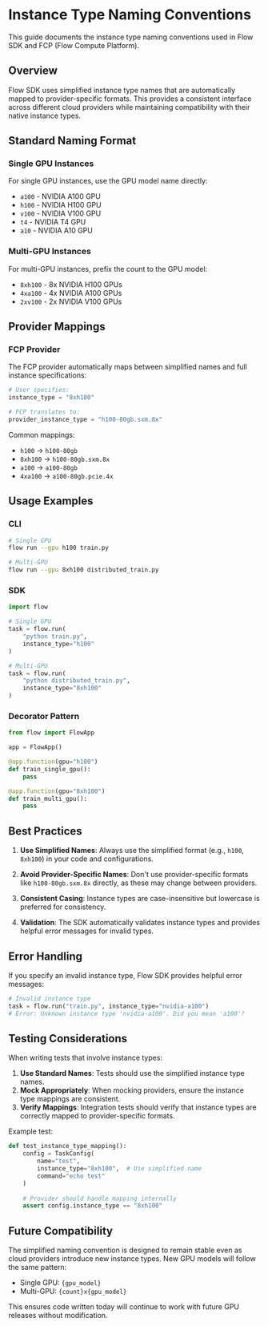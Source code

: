 # Instance Type Naming Conventions

This guide documents the instance type naming conventions used in Flow SDK and FCP (Flow Compute Platform).

## Overview

Flow SDK uses simplified instance type names that are automatically mapped to provider-specific formats. This provides a consistent interface across different cloud providers while maintaining compatibility with their native instance types.

## Standard Naming Format

### Single GPU Instances
For single GPU instances, use the GPU model name directly:
- `a100` - NVIDIA A100 GPU
- `h100` - NVIDIA H100 GPU
- `v100` - NVIDIA V100 GPU
- `t4` - NVIDIA T4 GPU
- `a10` - NVIDIA A10 GPU

### Multi-GPU Instances
For multi-GPU instances, prefix the count to the GPU model:
- `8xh100` - 8x NVIDIA H100 GPUs
- `4xa100` - 4x NVIDIA A100 GPUs
- `2xv100` - 2x NVIDIA V100 GPUs

## Provider Mappings

### FCP Provider
The FCP provider automatically maps between simplified names and full instance specifications:

```python
# User specifies:
instance_type = "8xh100"

# FCP translates to:
provider_instance_type = "h100-80gb.sxm.8x"
```

Common mappings:
- `h100` → `h100-80gb`
- `8xh100` → `h100-80gb.sxm.8x`
- `a100` → `a100-80gb`
- `4xa100` → `a100-80gb.pcie.4x`

## Usage Examples

### CLI
```bash
# Single GPU
flow run --gpu h100 train.py

# Multi-GPU
flow run --gpu 8xh100 distributed_train.py
```

### SDK
```python
import flow

# Single GPU
task = flow.run(
    "python train.py",
    instance_type="h100"
)

# Multi-GPU
task = flow.run(
    "python distributed_train.py", 
    instance_type="8xh100"
)
```

### Decorator Pattern
```python
from flow import FlowApp

app = FlowApp()

@app.function(gpu="h100")
def train_single_gpu():
    pass

@app.function(gpu="8xh100")
def train_multi_gpu():
    pass
```

## Best Practices

1. **Use Simplified Names**: Always use the simplified format (e.g., `h100`, `8xh100`) in your code and configurations.

2. **Avoid Provider-Specific Names**: Don't use provider-specific formats like `h100-80gb.sxm.8x` directly, as these may change between providers.

3. **Consistent Casing**: Instance types are case-insensitive but lowercase is preferred for consistency.

4. **Validation**: The SDK automatically validates instance types and provides helpful error messages for invalid types.

## Error Handling

If you specify an invalid instance type, Flow SDK provides helpful error messages:

```python
# Invalid instance type
task = flow.run("train.py", instance_type="nvidia-a100")
# Error: Unknown instance type 'nvidia-a100'. Did you mean 'a100'?
```

## Testing Considerations

When writing tests that involve instance types:

1. **Use Standard Names**: Tests should use the simplified instance type names.
2. **Mock Appropriately**: When mocking providers, ensure the instance type mappings are consistent.
3. **Verify Mappings**: Integration tests should verify that instance types are correctly mapped to provider-specific formats.

Example test:
```python
def test_instance_type_mapping():
    config = TaskConfig(
        name="test",
        instance_type="8xh100",  # Use simplified name
        command="echo test"
    )
    
    # Provider should handle mapping internally
    assert config.instance_type == "8xh100"
```

## Future Compatibility

The simplified naming convention is designed to remain stable even as cloud providers introduce new instance types. New GPU models will follow the same pattern:
- Single GPU: `{gpu_model}`
- Multi-GPU: `{count}x{gpu_model}`

This ensures code written today will continue to work with future GPU releases without modification.